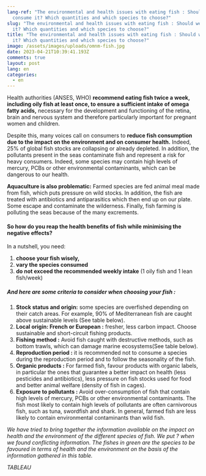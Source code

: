 ```yaml
---
lang-ref: "The environmental and health issues with eating fish : Should we
  consume it? Which quantities and which species to choose?"
slug: "The environmental and health issues with eating fish : Should we consume
  it? Which quantities and which species to choose?"
title: "The environmental and health issues with eating fish : Should we consume
  it? Which quantities and which species to choose?"
image: /assets/images/uploads/omnm-fish.jpg
date: 2023-04-21T10:39:41.193Z
comments: true
layout: post
lang: en
categories:
  - en
---
```

Health authorities (ANSES, WHO) **recommend eating fish twice a week, including oily fish at least once, to ensure a sufficient intake of omega fatty acids,** necessary for the development and functioning of the retina, brain and nervous system and therefore particularly important for pregnant women and children.

Despite this, many voices call on consumers to **reduce fish consumption due to the impact on the environment and on consumer health.** Indeed, 25% of global fish stocks are collapsing or already depleted. In addition, the pollutants present in the seas contaminate fish and represent a risk for heavy consumers. Indeed, some species may contain high levels of mercury, PCBs or other environmental contaminants, which can be dangerous to our health.

**Aquaculture is also problematic:** Farmed species are fed animal meal made from fish, which puts pressure on wild stocks. In addition, the fish are treated with antibiotics and antiparasitics which then end up on our plate. Some escape and contaminate the wilderness. Finally, fish farming is polluting the seas because of the many excrements.

#### So how do you reap the health benefits of fish while minimising the negative effects?

In a nutshell, you need:

1. **choose your fish wisely,**
2. **vary the species consumed**
3. **do not exceed the recommended weekly intake** (1 oily fish and 1 lean fish/week)

##### And here are some criteria to consider when choosing your fish :

1. **Stock status and origin:** some species are overfished depending on their catch areas. For example, 90% of Mediterranean fish are caught above sustainable levels (See table below).  
2. **Local origin: French or European :** fresher, less carbon impact. Choose sustainable and short-circuit fishing products.  
3. **Fishing method :** Avoid fish caught with destructive methods, such as bottom trawls, which can damage marine ecosystems(See table below).  
4. **Reproduction period :** it is recommended not to consume a species during the reproduction period and to follow the seasonality of the fish.  
5. **Organic products :** For farmed fish, favour products with organic labels, in particular the ones that guarantee a better impact on health (less pesticides and antibiotics), less pressure on fish stocks used for food and better animal welfare (density of fish in cages).  
6. **Exposure to pollutants :** Avoid over-consumption of fish that contain high levels of mercury, PCBs or other environmental contaminants. The fish most likely to contain high levels of pollutants are often carnivorous fish, such as tuna, swordfish and shark. In general, farmed fish are less likely to contain environmental contaminants than wild fish.  

*We have tried to bring together the information available on the impact on health and the environment of the different species of fish. We put ? when we found conflicting information. The fishes in green are the species to be favoured in terms of health and the environment on the basis of the information gathered in this table.*

*T﻿ABLEAU*
